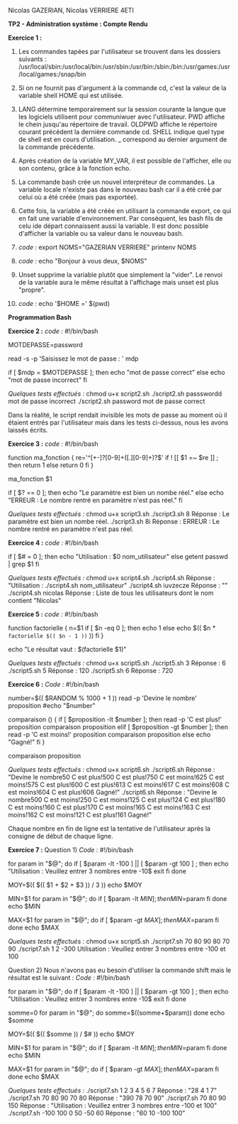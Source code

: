 Nicolas GAZERIAN, Nicolas VERRIERE
4ETI

**TP2 - Administration système : Compte Rendu**

**Exercice 1 :**

1) Les commandes tapées par l'utilisateur se trouvent dans les dossiers suivants : /usr/local/sbin:/usr/local/bin:/usr/sbin:/usr/bin:/sbin:/bin:/usr/games:/usr/local/games:/snap/bin

2) Si on ne fournit pas d'argument à la commande cd, c'est la valeur de la variable shell HOME qui est utilisée.

3) LANG détermine temporairement sur la session courante la langue que les logiciels utilisent pour communiwuer avec l'utilisateur.
PWD affiche le chein jusqu'au répertoire de travail.
OLDPWD affiche le répertoire courant précédent la dernière commande cd.
SHELL indique quel type de shell est en cours d'utilisation.
_ correspond au dernier argument de la commande précédente.

4) Après création de la variable MY_VAR, il est possible de l'afficher, elle ou son contenu, grâce à la fonction echo.

5) La commande bash crée un nouvel interpréteur de commandes. La variable locale n'existe pas dans le nouveau bash car il a été créé
par celui où a été créée (mais pas exportée). 

6) Cette fois, la variable a été créée en utilisant la commande export, ce qui en fait une variable d'environnement. Par conséquent,
les bash fils de celu ide départ connaissent aussi la variable. Il est donc possible d'afficher la variable ou sa valeur dans le 
nouveau bash.

7) *code :*
export NOMS="GAZERIAN VERRIERE"
printenv NOMS

8) *code :*
echo "Bonjour à vous deux, $NOMS"

9) Unset supprime la variable plutôt que simplement la "vider". Le renvoi de la variable aura le même résultat à l'affichage mais
unset est plus "propre".

10) *code :*
echo '$HOME =' $(pwd)



**Programmation Bash**


**Exercice 2 :**
*code :*
#!/bin/bash

MOTDEPASSE=password

read -s -p 'Saisissez le mot de passe : ' mdp

if [ $mdp =  $MOTDEPASSE ]; then
	echo "mot de passe correct"
else
	echo "mot de passe incorrect"
fi

*Quelques tests effectués :*
chmod u+x script2.sh
./script2.sh passswordd
mot de passe incorrect
./script2.sh password
mot de passe correct


Dans la réalité, le script rendait invisible les mots de passe au moment où il étaient entrés par l'utilisateur mais dans les tests
ci-dessus, nous les avons laissés écrits.


**Exercice 3 :**
*code :*
#!/bin/bash

function ma_fonction {
        re='^[+-]?[0-9]+([.][0-9]+)?$'
        if ! [[ $1 =~ $re ]] ; then
                return 1
        else
                return 0
        fi
}

ma_fonction $1

if [ $? == 0 ]; then
        echo "Le paramètre est bien un nombe réel."
else 
        echo "ERREUR : Le nombre rentré en paramètre n'est pas réel."
fi

*Quelques tests effectués :*
chmod u+x script3.sh
./script3.sh 8
  Réponse : Le paramètre est bien un nombe réel.
./script3.sh 8i
  Réponse : ERREUR : Le nombre rentré en paramètre n'est pas réel.


**Exercice 4 :**
*code :*
#!/bin/bash

if [ $# = 0 ]; then
	echo "Utilisation : $0  nom_utilisateur"
else
	 getent passwd | grep $1
fi

*Quelques tests effectués :*
chmod u+x script4.sh
./script4.sh 
  Réponse : "Utilisation : ./script4.sh nom_utilisateur"
./script4.sh iuvzecze 
  Réponse : ""
./script4.sh nicolas
 Réponse : Liste de tous les utilisateurs dont le nom contient "Nicolas"



**Exercice 5 :**
*code :*
#!/bin/bash

function factorielle {
        n=$1
        if [ $n -eq 0 ]; then
                echo 1
        else
                echo $(( $n * `factorielle $(( $n - 1 ))` ))
        fi
}

echo "Le résultat vaut : $(factorielle $1)"

*Quelques tests effectués :*
chmod u+x script5.sh
./script5.sh 3
  Réponse : 6
./script5.sh 5
  Réponse : 120
./script5.sh 6
  Réponse : 720


**Exercice 6 :**
*Code :*
#!/bin/bash

number=$(( $RANDOM % 1000 + 1 ))
read -p 'Devine le nombre' proposition
#echo "$number"


comparaison () {
	if [ $proposition -lt $number ]; then
		read -p 'C est plus!' proposition
		comparaison proposition
	elif [ $proposition -gt $number ]; then
                read -p 'C est moins!' proposition
		comparaison proposition
	else
		echo "Gagné!"
	fi
}

comparaison proposition

*Quelques tests effectués :*
chmod u+x script6.sh
./script6.sh 
Réponse : "Devine le nombre50
C est plus!500
C est plus!750
C est moins!625
C est moins!575
C est plus!600
C est plus!613
C est moins!617
C est moins!608
C est moins!604
C est plus!606
Gagné!"
./script6.sh 
Réponse : "Devine le nombre500
C est moins!250
C est moins!125
C est plus!124
C est plus!180
C est moins!160
C est plus!170
C est moins!165
C est moins!163
C est moins!162
C est moins!121
C est plus!161
Gagné!"

Chaque nombre en fin de ligne est la tentative de l'utilisateur après la consigne de début de chaque ligne.


**Exercice 7 :**
Question 1)
*Code :*
#!/bin/bash

for param in "$@"; do
        if [ $param -lt -100 ] || [ $param -gt 100 ] ; then
                echo "Utilisation : Veuillez entrer 3 nombres entre -10$
                exit 
        fi
done

MOY=$((  $(( $1 + $2 + $3 )) / 3 ))
echo $MOY 

MIN=$1
for param in "$@"; do 
        if [ $param -lt $MIN ] ; then
                MIN=$param
        fi
done
echo $MIN

MAX=$1 
for param in "$@"; do
        if [ $param -gt $MAX ] ; then
                MAX=$param
        fi
done
echo $MAX


*Quelques tests effectués :*
chmod u+x script5.sh
./script7.sh 70 80 90
80
70
90
./script7.sh 1 2 -300
Utilisation : Veuillez entrer 3 nombres entre -100 et 100



Question 2)
Nous n'avons pas eu besoin d'utiliser la commande shift mais le résultat est le suivant :
*Code :*
#!/bin/bash

for param in "$@"; do
        if [ $param -lt -100 ] || [ $param -gt 100 ] ; then
                echo "Utilisation : Veuillez entrer 3 nombres entre -10$
                exit
        fi
done

somme=0
for param in "$@"; do
        somme=$((somme+$param))
done
echo $somme

MOY=$((  $(( $somme )) / $# ))
echo $MOY

MIN=$1
for param in "$@"; do 
        if [ $param -lt $MIN ] ; then
                MIN=$param
        fi
done
echo $MIN

MAX=$1 
for param in "$@"; do
        if [ $param -gt $MAX ] ; then
                MAX=$param
        fi
done
echo $MAX

*Quelques tests effectués :*
./script7.sh 1 2 3 4 5 6 7
  Réponse : "28
4
1
7"
./script7.sh 70 80 90 70 80
  Réponse : "390
78
70
90"
./script7.sh 70 80 90 150
  Réponse : "Utilisation : Veuillez entrer 3 nombres entre -100 et 100"
./script7.sh -100 100 0 50 -50 60
  Réponse : "60
10
-100
100"
